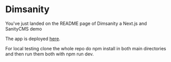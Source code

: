 # Dimsanity

You've just landed on the README page of Dimsanity a Next.js and SanityCMS demo

The app is deployed [here](https://dimsanity.vercel.app/).

For local testing clone the whole repo do npm install in both main directories and then run them both with npm run dev.
